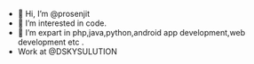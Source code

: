 - 👋 Hi, I’m @prosenjit
- 👀 I’m interested in code.
- 🌱 I’m expart in php,java,python,android app development,web development etc .
- Work at @DSKYSULUTION

<!---
prosenjitcode/prosenjitcode is a ✨ special ✨ repository because its `README.md` (this file) appears on your GitHub profile.
You can click the Preview link to take a look at your changes.
--->
